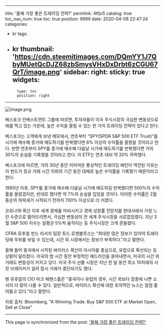 
---
title: '올해 가장 좋은 트레이딩 전략?'
permlink: 4tfjo5
catalog: true
toc_nav_num: true
toc: true
position: 9999
date: 2020-04-08 22:47:24
categories:
- kr
tags:
- kr
thumbnail: 'https://cdn.steemitimages.com/DQmYY1J7QbyMUetQcDJZ68zbSmysVHxDxDrbt6zCGU67QrT/image.png'
sidebar:
    right:
        sticky: true
widgets:
    -
        type: toc
        position: right
---


![image.png](https://cdn.steemitimages.com/DQmYY1J7QbyMUetQcDJZ68zbSmysVHxDxDrbt6zCGU67QrT/image.png)

베스포크 인베스트먼트 그룹에 따르면, 투자자들이 미국 주식시장의 극심한 변동성으로 애를 먹고 있는 가운데, 높은 수익을 올릴 수 있는 한 가지 트레이딩 전략이 있다고 한다.​

베스포크는 고객에게 보낸 메모에서, 연초부터 "SPY(SPDR S&P 500 ETF Trust)"를 시가에 매수해 종가에 매도하기를 반복했다면 6% 이상의 수익률을 올렸을 것이라고 한다. 반면 연초부터 SPY를 종가에 매수해 다음날 시가에 매도하기를 반복했다면 거의 30%의 손실을 기록했을 것이라고 한다. 이 ETF는 연초 대비 약 20% 하락했다.​

베스포크에 따르면, 거의 30년 동안 이어져온 통상적인 트레이딩 패턴이 역전된 이유는 이 펀드가 정규 거래 시간 이외의 기간 동안 대체로 높은 수익률을 기록했기 때문이라고 한다.​

1993년 이후, SPY를 종가에 매수해 다음날 시가에 매도하길 반복했다면 500%의 수익률을 올렸겠지만, 반대로 했다면 약 7%의 손실을 입었을 것이다. 이러한 수익률은 2월 중순의 하락세가 시작되기 전까지 700% 이상으로 더 커졌다.​

코로나19 확산 이후 세계 경제를 마비시키고 경제 성장률 전망치를 현대사에서 가장 느린 수준으로 떨어뜨리면서, 극심한 변동성이 전 세계 주식시장을 사로잡았렸다. 지난 3월 S&P 500 지수는 일평균 5%씩 움직이는 등 주식시장은 크게 흔들렸다.​

CFRA 뮤추얼 펀드 리서치 팀장 토드 로젠블루스는 "최대한 많은 정보가 있어야 트레이딩에 우위를 보일 수 있는데, 시간 외 시장에서는 정보가 부족하다."라고 말한다.​

올해 들어 중국에서 시작된 바이러스 확산이 아시아를 중심으로, 유럽으로 확산되는 등 상황이 달라졌다. 미국의 밤 시간 동안 부정적인 헤드라인을 쏟아내면서, 미국의 시간 외 거래도 변동성이 커지고 있다. 미국 주식 선물 시장은 지난 한 달 동안 최소 10차례의 서킷 브레이커가 걸려 잠시 거래가 중단되기도 했다.​

펜 뮤추얼의 CIO 마크 헤펜스톨은 "중국이나 유럽의 경우, 시간 외보다 장중에 나쁜 소식이 더 많이 나올 수 있다. 일반적으로, 바이러스 확산에 대한 호의적인 뉴스는 점점 줄어들고 있다."라고 말한다.​

자료 출처: Bloomberg, "A Winning Trade: Buy S&P 500 ETF at Market Open, Sell at Close"

- - -

This page is synchronized from the post: ['올해 가장 좋은 트레이딩 전략?'](https://steemit.com/@pius.pius/4tfjo5)
